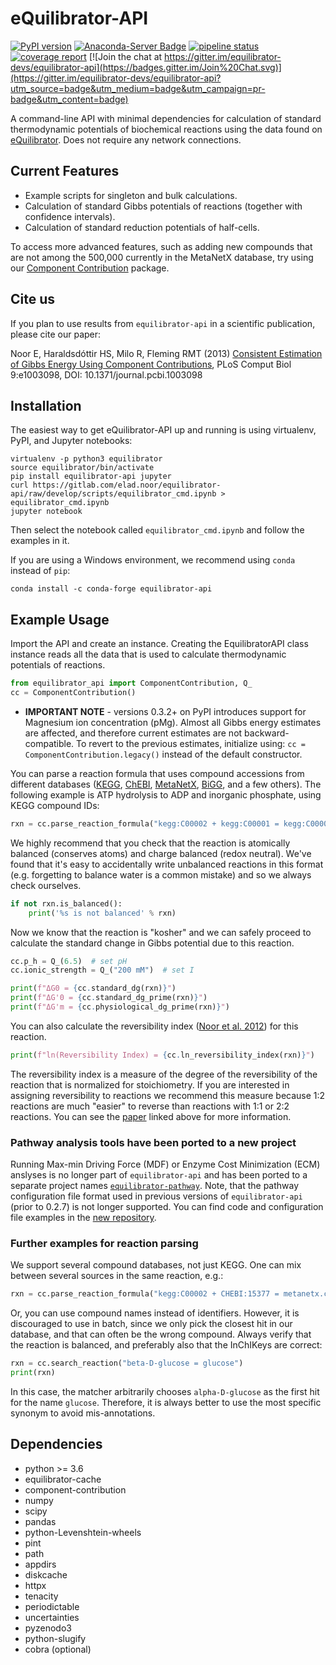 # eQuilibrator-API

[![PyPI version](https://badge.fury.io/py/equilibrator-api.svg)](https://badge.fury.io/py/equilibrator-api)
[![Anaconda-Server Badge](https://anaconda.org/conda-forge/equilibrator-api/badges/version.svg)](https://anaconda.org/conda-forge/equilibrator-api)
[![pipeline status](https://gitlab.com/elad.noor/equilibrator-api/badges/master/pipeline.svg)](https://gitlab.com/elad.noor/equilibrator-api/commits/master)
[![coverage report](https://gitlab.com/elad.noor/equilibrator-api/badges/master/coverage.svg)](https://gitlab.com/elad.noor/equilibrator-api/commits/master)
[![Join the chat at https://gitter.im/equilibrator-devs/equilibrator-api](https://badges.gitter.im/Join%20Chat.svg)](https://gitter.im/equilibrator-devs/equilibrator-api?utm_source=badge&utm_medium=badge&utm_campaign=pr-badge&utm_content=badge)


A command-line API with minimal dependencies for calculation of standard 
thermodynamic potentials of biochemical reactions using the data found on 
[eQuilibrator](http://equilibrator.weizmann.ac.il/).
Does not require any network connections.

## Current Features

* Example scripts for singleton and bulk calculations.
* Calculation of standard Gibbs potentials of reactions (together with confidence intervals).
* Calculation of standard reduction potentials of half-cells.

To access more advanced features, such as adding new compounds that are not
among the 500,000 currently in the MetaNetX database, try using our 
[Component Contribution](https://gitlab.com/equilibrator/component-contribution)
package.

## Cite us

If you plan to use results from `equilibrator-api` in a scientific publication,
please cite our paper:

Noor E, Haraldsdóttir HS, Milo R, Fleming RMT (2013)
[Consistent Estimation of Gibbs Energy Using Component Contributions](http://journals.plos.org/ploscompbiol/article?id=10.1371/journal.pcbi.1003098),
PLoS Comput Biol 9:e1003098, DOI: 10.1371/journal.pcbi.1003098

## Installation

The easiest way to get eQuilibrator-API up and running is using virtualenv, PyPI, and Jupyter notebooks:
```
virtualenv -p python3 equilibrator
source equilibrator/bin/activate
pip install equilibrator-api jupyter
curl https://gitlab.com/elad.noor/equilibrator-api/raw/develop/scripts/equilibrator_cmd.ipynb > equilibrator_cmd.ipynb
jupyter notebook
```
Then select the notebook called `equilibrator_cmd.ipynb` and follow the examples in it.

If you are using a Windows environment, we recommend using `conda` instead of `pip`:
```
conda install -c conda-forge equilibrator-api
```

## Example Usage

Import the API and create an instance. Creating the EquilibratorAPI class
instance reads all the data that is used to calculate thermodynamic potentials of reactions.

```python
from equilibrator_api import ComponentContribution, Q_
cc = ComponentContribution()
```

- **IMPORTANT NOTE** - versions 0.3.2+ on PyPI introduces support for Magnesium ion concentration (pMg). Almost all Gibbs energy estimates are affected, and therefore current estimates are not backward-compatible. To revert to the previous estimates, initialize using: `cc = ComponentContribution.legacy()` instead of the default constructor.

You can parse a reaction formula that uses compound accessions from different
databases ([KEGG](https://www.kegg.jp/), [ChEBI](https://www.ebi.ac.uk/chebi/),
[MetaNetX](https://www.metanetx.org/), [BiGG](http://bigg.ucsd.edu/), and a
few others). The following example is ATP hydrolysis 
to ADP and inorganic phosphate, using KEGG compound IDs:

```python
rxn = cc.parse_reaction_formula("kegg:C00002 + kegg:C00001 = kegg:C00008 + kegg:C00009")
```

We highly recommend that you check that the reaction is atomically balanced
(conserves atoms) and charge balanced (redox neutral). We've found that it's
easy to accidentally write unbalanced reactions in this format (e.g. forgetting
to balance water is a common mistake) and so we always check ourselves.

```python
if not rxn.is_balanced():
    print('%s is not balanced' % rxn)
```

Now we know that the reaction is "kosher" and we can safely proceed to
calculate the standard change in Gibbs potential due to this reaction.

```python
cc.p_h = Q_(6.5)  # set pH
cc.ionic_strength = Q_("200 mM")  # set I

print(f"ΔG0 = {cc.standard_dg(rxn)}")
print(f"ΔG'0 = {cc.standard_dg_prime(rxn)}")
print(f"ΔG'm = {cc.physiological_dg_prime(rxn)}")
```

You can also calculate the reversibility index ([Noor et al. 2012](https://doi.org/10.1093/bioinformatics/bts317))
for this reaction.

```python
print(f"ln(Reversibility Index) = {cc.ln_reversibility_index(rxn)}")
```

The reversibility index is a measure of the degree of the reversibility of the
reaction that is normalized for stoichiometry. If you are interested in
assigning reversibility to reactions we recommend this measure because 1:2
reactions are much "easier" to reverse than reactions with 1:1 or 2:2 reactions.
You can see the [paper](https://doi.org/10.1093/bioinformatics/bts317) linked above for more information.

### Pathway analysis tools have been ported to a new project

Running Max-min Driving Force (MDF) or Enzyme Cost Minimization (ECM) anslyses
is no longer part of `equilibrator-api` and has been ported to a separate project
names [`equilibrator-pathway`](https://gitlab.com/equilibrator/equilibrator-pathway).
Note, that the pathway configuration file format used in previous versions of
`equilibrator-api` (prior to 0.2.7) is not longer supported. You can find code
and configuration file examples in the [new repository](https://gitlab.com/equilibrator/equilibrator-pathway/-/tree/develop/examples).

### Further examples for reaction parsing
We support several compound databases, not just KEGG. One can mix between several sources in the same reaction, e.g.:
```python
rxn = cc.parse_reaction_formula("kegg:C00002 + CHEBI:15377 = metanetx.chemical:MNXM7 + bigg.metabolite:pi")
```

Or, you can use compound names instead of identifiers. However, it is discouraged to use in batch, since we only pick
the closest hit in our database, and that can often be the wrong compound. Always verify that the reaction is balanced,
and preferably also that the InChIKeys are correct:
```python
rxn = cc.search_reaction("beta-D-glucose = glucose")
print(rxn)
```
In this case, the matcher arbitrarily chooses `alpha-D-glucose` as the first hit for the name `glucose`.
Therefore, it is always better to use the most specific synonym to avoid mis-annotations.

## Dependencies

- python >= 3.6
- equilibrator-cache
- component-contribution
- numpy
- scipy
- pandas
- python-Levenshtein-wheels
- pint
- path
- appdirs
- diskcache
- httpx
- tenacity
- periodictable
- uncertainties
- pyzenodo3
- python-slugify
- cobra (optional)


